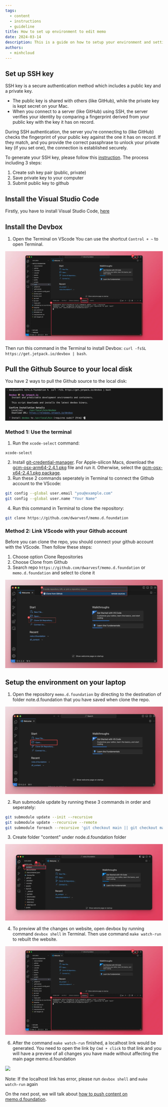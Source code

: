 ```yaml
---
tags:
  - content
  - instructions
  - guideline
title: How to set up environment to edit memo
date: 2024-03-14
description: This is a guide on how to setup your environment and settings to push content to our notes website, memo.d.foundation.
authors:
  - minhcloud
---
```


## Set up SSH key
SSH key is a secure authentication method which includes  a public key and a private key. 
* The public key is shared with others (like GitHub), while the private key is kept secret on your Mac.
* When you connect to a server (like GitHub) using SSH, the server verifies your identity by comparing a fingerprint derived from your public key with the key it has on record.

During SSH authentication, the server you're connecting to (like GitHub) checks the fingerprint of your public key against the one it has on record. If they match, and you provide the correct passphrase to unlock your private key (if you set one), the connection is established securely.

To generate your SSH key, please follow this [instruction](https://g.co/gemini/share/3972239af940). The process including 3 steps:
1. Create ssh key pair (public, private)
2. Save private key to your computer
3. Submit public key to github

## Install the Visual Studio Code
Firstly, you have to install Visual Studio Code, [here](https://code.visualstudio.com/)

## Install the Devbox
1. Open the Terminal on VScode
You can use the shortcut `Control + ~` to open Terminal.

![](assets/how-to-set-up-environment-for-editing-memo-1.webp)

Then run this command in the Terminal to install Devbox: `curl -fsSL https://get.jetpack.io/devbox | bash`.

## Pull the Github Source to your local disk 
You have 2 ways to pull the Github source to the local disk:

![](assets/how-to-set-up-environment-for-editing-memo_how-to-set-up-environment-for-editing-memo_6f5e3e3ea3303c26882261367dba3c62_md5.webp)

### Method 1: Use the terminal 

1. Run the `xcode-select` command:

```sh
xcode-select
```

2. Install [git-credential-manager](https://github.com/git-ecosystem/git-credential-manager/releases/tag/v2.4.1). For Apple-silicon Macs, download the [gcm-osx-arm64-2.4.1.pkg](https://github.com/git-ecosystem/git-credential-manager/releases/download/v2.4.1/gcm-osx-arm64-2.4.1.pkg) file and run it. Otherwise, select the [gcm-osx-x64-2.4.1.pkg package](gcm-osx-x64-241.pkg).
3. Run these 2 commands seperately in Terminal to connect the Github account to the VScode:
```sh
git config --global user.email "you@example.com"
git config --global user.name "Your Name"
```
4. Run this command in Terminal to clone the repository:
```sh
git clone https://github.com/dwarvesf/memo.d.foundation
```

### Method 2: Link VScode with your Github account
Before you can clone the repo, you should connect your github account with the VScode. Then follow these steps:
1. Choose option Clone Repositories
2. Choose Clone from Github
3. Search repo `https://github.com/dwarvesf/memo.d.foundation` or `memo.d.foundation` and select to clone it

![](assets/how-to-set-up-environment-for-editing-memo-6.webp)

## Setup the environment on your laptop
1. Open the repository `memo.d.foundation` by directing to the destination of folder note.d.foundation that you have saved when clone the repo.

![](assets/how-to-set-up-environment-for-editing-memo_how-to-set-up-environment-to-edit-memo-6.webp)

2. Run submodule update by running these 3 commands in order and seperately:
```sh
git submodule update --init --recursive
git submodule update --recursive --remote
git submodule foreach --recursive 'git checkout main || git checkout master'
```

3. Create folder "content" under node.d.foundation folder

![](assets/how-to-set-up-environment-for-editing-memo-4.webp)

4. To preview all the changes on website, open devbox by running command `devbox shell` in Terminal. Then use command `make watch-run` to rebuilt the website.   

![](assets/how-to-set-up-environment-for-editing-memo-1.webp)

6. After the command `make watch-run` finished, a localhost link would be generated. You need to open the link by `Cmd + click` to that link and you will have a preview of all changes you have made without affecting the main page memo.d.foundation

![](assets/how-to-set-up-environment-for-editing-memo-2.webp)

Note: If the localhost link has error, please run `devbox shell` and `make watch-run` again

On the next post, we will talk about [how to push content on memo.d.foundation](https://memo.d.foundation/playground/_memo/how-to-push-content-on-note-d/).



